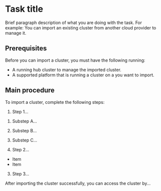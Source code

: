 # Task title 
<!-- Task title should be a gerund phrase. For example, "Importing a cluster"-->

Brief paragraph description of what you are doing with the task. For example: You can import an existing cluster from another cloud provider to manage it.

## Prerequisites
<!-- List things to do before you can complete this task. You can leave this section out, if necessary. -->

Before you can import a cluster, you must have the following running:

- A running hub cluster to manage the imported cluster. 
- A supported platform that is running a cluster on a you want to import.

<!-- You can use links to other information or procedures, if necessary, to guide the user to more information about the prerequisite. -->

## Main procedure
<!-- Now that you have listed the prerequisites, add your main procedure. If there is more than one menthod of completing the procedure (CLI and GUI, for example), make each one a section at this level. If you only have one section here, it will be similar to the name of the topic. It is based on an action, but does not have to be a gerund phrase. For example: "Import the cluster". -->

<!-- Add your lead in and main procedure. The steps in the procedure should be numbered steps. -->

To import a cluster, complete the following steps:

1. Step 1...
<!-- Each step should begin with an action, when possible. For example: Log in to the hub cluster. -->
<!-- Each step should represent one action, unless it is a menu cascade: Example of representing a menu cascade: Select **Actions** > **Delete**. Menu cascade is multiple steps from the same menu action. -->
<!-- If a step is complicated, you can add a secondary list of substeps to a step. The same guidelines apply to substeps that apply to steps. -->
   1. Substep A...
   2. Substep B...
   3. Substep C...

2. Step 2...
<!-- You can add an unordered list to a step, if necessary. -->
   - Item
   - Item

3. Step 3...

<!-- After the final step of the procedure, provide a way for the user to know that the procedure was successful. -->

After importing the cluster successfully, you can access the cluster by...

